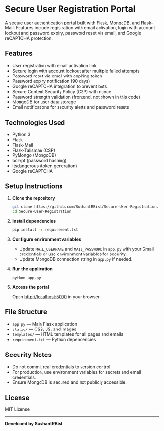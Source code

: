 # Secure User Registration Portal

A secure user authentication portal built with Flask, MongoDB, and Flask-Mail. Features include registration with email activation, login with account lockout and password expiry, password reset via email, and Google reCAPTCHA protection.

## Features

- User registration with email activation link
- Secure login with account lockout after multiple failed attempts
- Password reset via email with expiring token
- Password expiry notification (90 days)
- Google reCAPTCHA integration to prevent bots
- Secure Content Security Policy (CSP) with nonce
- Password strength validation (frontend, not shown in this code)
- MongoDB for user data storage
- Email notifications for security alerts and password resets

## Technologies Used

- Python 3
- Flask
- Flask-Mail
- Flask-Talisman (CSP)
- PyMongo (MongoDB)
- bcrypt (password hashing)
- itsdangerous (token generation)
- Google reCAPTCHA

## Setup Instructions

1. **Clone the repository**

   ```sh
   git clone https://github.com/SushantRBist/Secure-User-Registration.git
   cd Secure-User-Registration
   ```

2. **Install dependencies**

   ```sh
   pip install -r requirement.txt
   ```

3. **Configure environment variables**

   - Update `MAIL_USERNAME` and `MAIL_PASSWORD` in `app.py` with your Gmail credentials or use environment variables for security.
   - Update MongoDB connection string in `app.py` if needed.

4. **Run the application**

   ```sh
   python app.py
   ```

5. **Access the portal**

   Open [http://localhost:5000](http://localhost:5000) in your browser.

## File Structure

- `app.py` — Main Flask application
- `static/` — CSS, JS, and images
- `templates/` — HTML templates for all pages and emails
- `requirement.txt` — Python dependencies

## Security Notes

- Do not commit real credentials to version control.
- For production, use environment variables for secrets and email credentials.
- Ensure MongoDB is secured and not publicly accessible.

## License

MIT License

---

**Developed by SushantRBist**
